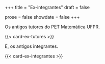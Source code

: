+++
title = "Ex-integrantes"
draft = false

prose = false
showdate = false
+++

Os antigos tutores do PET Matemática UFPR.

{{< card-ex-tutores >}}

E, os antigos integrantes.

{{< card-ex-integrantes >}}